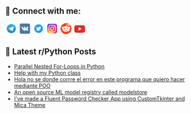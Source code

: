 ## 🔎 Connect with me:
[<img src="https://github.com/bullbesh/bullbesh/blob/main/images/Telegram.png" width="32" height="32" />](https://t.me/bullbesh)
[<img src="https://github.com/bullbesh/bullbesh/blob/main/images/VK.png" width="32" height="32" />](https://vk.com/bullbesh)
[<img src="https://github.com/bullbesh/bullbesh/blob/main/images/Twitter.png" width="32" height="32" />](https://twitter.com/bullbesh1)
[<img src="https://github.com/bullbesh/bullbesh/blob/main/images/Instagram.png" width="32" height="32" />](https://www.instagram.com/bullbesh)
[<img src="https://github.com/bullbesh/bullbesh/blob/main/images/Reddit.png" width="32" height="32" />](https://www.reddit.com/user/bullbesh)
[<img src="https://github.com/bullbesh/bullbesh/blob/main/images/YouTube.png" width="32" height="32" />](https://www.youtube.com/channel/UCtfjRs6uzgq5mfm8S06WTcg)

## 📕 Latest r/Python Posts
<!-- BLOG-POST-LIST:START -->
- [Parallel Nested For-Loops in Python](https://www.reddit.com/r/Python/comments/ywcgwl/parallel_nested_forloops_in_python/)
- [Help with my Python class](https://www.reddit.com/r/Python/comments/ywbt9w/help_with_my_python_class/)
- [Hola no se donde corrre el error en este programa que quiero hacer mediante POO](https://www.reddit.com/r/Python/comments/ywbhq4/hola_no_se_donde_corrre_el_error_en_este_programa/)
- [An open source ML model registry called modelstore](https://www.reddit.com/r/Python/comments/yw8xje/an_open_source_ml_model_registry_called_modelstore/)
- [I&#39;ve made a Fluent Password Checker App using CustomTkinter and Mica Theme](https://www.reddit.com/r/Python/comments/yw7w7e/ive_made_a_fluent_password_checker_app_using/)
<!-- BLOG-POST-LIST:END -->
